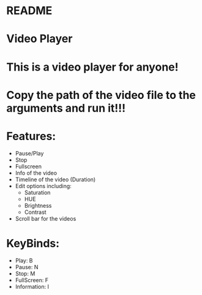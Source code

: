 # README
# Video Player

# This is a video player for anyone!
# Copy the path of the video file to the arguments and run it!!!

# Features:
- Pause/Play
- Stop
- Fullscreen
- Info of the video
- Timeline of the video (Duration)
- Edit options including:
  - Saturation
  - HUE
  - Brightness
  - Contrast
- Scroll bar for the videos

# KeyBinds:
- Play: B
- Pause: N
- Stop: M
- FullScreen: F
- Information: I
